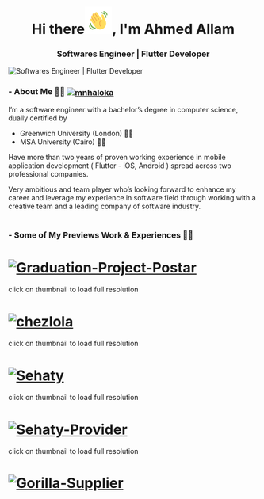 
<h1 align="center">Hi there<img src="https://github.com/AhmedHassanAllam/AhmedHassanAllam/blob/main/Wave.gif" height="55px" width="55px">, I'm Ahmed Allam</h1>
<h3 align="center">Softwares Engineer | Flutter Developer</h3> 

![Softwares Engineer | Flutter Developer ](https://i.ibb.co/tLwtv4b/01-cover-2.png) 





### - About Me 👨‍💻 <a href="https://www.linkedin.com/in/ahmed-allam-software-engineer/" target="blank"><img align="center" src="https://raw.githubusercontent.com/rahuldkjain/github-profile-readme-generator/master/src/images/icons/Social/linked-in-alt.svg" alt="mnhaloka" height="30" width="40" /></a>


I’m a software engineer with a bachelor’s degree in computer science, dually certified by
- Greenwich University (London) 👨‍🎓
- MSA University (Cairo) 👨‍🎓

Have more than two years of proven working experience in mobile application development
( Flutter - iOS, Android ) spread across two professional companies.

Very ambitious and team player who’s looking forward to enhance my career and leverage my experience in software field
through working with a creative team and a leading company of software industry.

#

### - Some of My Previews Work & Experiences 🚀📲


# <a href="https://i.ibb.co/JQTBVBt/Graduation-Project-Postar.jpg"><img src="https://i.ibb.co/BNJzbz3/Graduation-Project-Postar.jpg" alt="Graduation-Project-Postar" border="0"></a>
<p>click on thumbnail to load full resolution<br>

# <a href="https://i.ibb.co/tz9gWxQ/chezlola.jpg"><img src="https://i.ibb.co/cwj07Ck/chezlola.jpg" alt="chezlola" border="0"></a>
<p>click on thumbnail to load full resolution<br>

# <a href="https://i.ibb.co/RgMnbJn/Sehaty.jpg"><img src="https://i.ibb.co/4FDyt0y/Sehaty.jpg" alt="Sehaty" border="0"></a>
<p>click on thumbnail to load full resolution<br>

# <a href="https://i.ibb.co/R3kgbdy/Sehaty-Provider.jpg"><img src="https://i.ibb.co/dPwfMxg/Sehaty-Provider.jpg" alt="Sehaty-Provider" border="0"></a>
<p>click on thumbnail to load full resolution<br>

# <a href="https://i.ibb.co/ZgvjV5P/Gorilla-Supplier.jpg"><img src="https://i.ibb.co/YdJC3mM/Gorilla-Supplier.jpg" alt="Gorilla-Supplier" border="0"></a>

<!--
**AhmedHassanAllam/AhmedHassanAllam** is a ✨ _special_ ✨ repository because its `README.md` (this file) appears on your GitHub profile.

Here are some ideas to get you started:

- 🔭 I’m currently working on ...
- 🌱 I’m currently learning ...
- 👯 I’m looking to collaborate on ...
- 🤔 I’m looking for help with ...
- 💬 Ask me about ...
- 📫 How to reach me: ...
- 😄 Pronouns: ...
- ⚡ Fun fact: ...
-->
